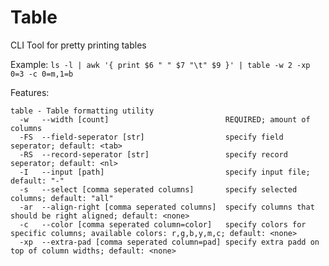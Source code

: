 # Table
CLI Tool for pretty printing tables

Example:
`ls -l | awk '{ print $6 " " $7 "\t" $9 }' | table -w 2 -xp 0=3 -c 0=m,1=b`

Features:
```
table - Table formatting utility
  -w   --width [count]                          REQUIRED; amount of columns
  -FS  --field-seperator [str]                  specify field seperator; default: <tab>
  -RS  --record-seperator [str]                 specify record seperator; default: <nl>
  -I   --input [path]                           specify input file; default: "-"
  -s   --select [comma seperated columns]       specify selected columns; default: "all"
  -ar  --align-right [comma seperated columns]  specify columns that should be right aligned; default: <none>
  -c   --color [comma seperated column=color]   specify colors for specific columns; available colors: r,g,b,y,m,c; default: <none>
  -xp  --extra-pad [comma seperated column=pad] specify extra padd on top of column widths; default: <none>
```